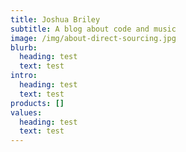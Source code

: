 ```yaml
---
title: Joshua Briley
subtitle: A blog about code and music
image: /img/about-direct-sourcing.jpg
blurb:
  heading: test
  text: test
intro:
  heading: test
  text: test
products: []
values:
  heading: test
  text: test
---
```



